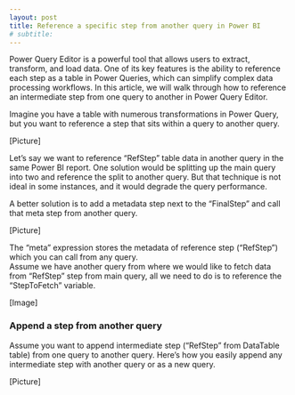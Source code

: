```yaml
---
layout: post
title: Reference a specific step from another query in Power BI
# subtitle: 
---
```


Power Query Editor is a powerful tool that allows users to extract, transform, and load data. One of its key features is the ability to reference each step as a table in Power Queries, which can simplify complex data processing workflows. In this article, we will walk through how to reference an intermediate step from one query to another in Power Query Editor.

Imagine you have a table with numerous transformations in Power Query, but you want to reference a step that sits within a query to another query.


[Picture]

Let’s say we want to reference “RefStep” table data in another query in the same Power BI report. One solution would be splitting up the main query into two and reference the split to another query. But that technique is not ideal in some instances, and it would degrade the query performance.

A better solution is to add a metadata step next to the “FinalStep” and call that meta step from another query.
 

[Picture]


The “meta” expression stores the metadata of reference step (“RefStep”) which you can call from any query.  
Assume we have another query from where we would like to fetch data from “RefStep” step from main query, all we need to do is to reference the “StepToFetch” variable.
 

[Image]

### Append a step from another query 

Assume you want to append intermediate step (“RefStep” from DataTable table) from one query to another query. Here’s how you easily append any intermediate step with another query or as a new query.

[Picture]
